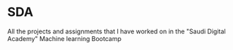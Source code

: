 # SDA
All the projects and assignments that I have worked on in the "Saudi Digital Academy" Machine learning Bootcamp
